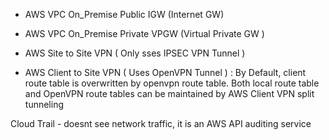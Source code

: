 
  - AWS VPC         On_Premise       Public          IGW (Internet GW)
  - AWS VPC         On_Premise       Private         VPGW (Virtual Private GW )


- AWS Site to Site VPN ( Only sses IPSEC VPN Tunnel )
- AWS Client to Site VPN ( Uses OpenVPN Tunnel ) : By Default, client route table is overwritten by openvpn route table. Both local route table and OpenVPN route tables can be maintained by AWS Client VPN split tunneling


Cloud Trail - doesnt see network traffic, it is an AWS API auditing service
